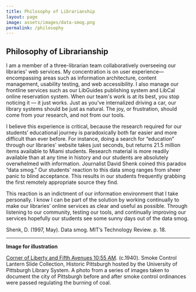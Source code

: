 ```yaml
---
title: Philosophy of Librarianship
layout: page
image: assets/images/data-smog.png
permalink: /philosophy
---
```


## Philosophy of Librarianship

I am a member of a three-librarian team collaboratively overseeing our libraries' web services. My concentration is on user experience— encompassing areas such as information architecture, content management, usability testing, and web accessibility. I also manage our frontline services such as our LibGuides publishing system and LibCal online reservation system. When our team's work is at its best, you stop noticing it — it just works. Just as you've internalized driving a car, our library systems should be just as natural. The joy, or frustration, should come from your research, and not from our tools.

I believe this experience is critical, because the research required for our students’ educational journey is paradoxically both far easier and more difficult than ever before. For instance, doing a search for “education” through our libraries' website takes just seconds, but returns 21.5 million items available to Miami students. Research material is more readily available than at any time in history and our students are absolutely overwhelmed with information. Journalist David Shenk coined this paradox “data smog.” Our students' reaction to this data smog ranges from sheer panic to blind acceptance. This results in our students frequently grabbing the first remotely appropriate source they find.

This reaction is an indictment of our information environment that I take personally. I know I can be part of the solution by working continually to make our libraries’ online services as clear and useful as possible. Through listening to our community, testing our tools, and continually improving our services hopefully our students see some sunny days out of the data smog.

Shenk, D. (1997, May). Data smog. MIT’s Technology Review. p. 18.

---

**Image for illustration**

<p><a href="https://historicpittsburgh.org/islandora/object/pitt%3ASCLS003">Corner of Liberty and Fifth Avenues 10:55 AM</a>. (c.1940). Smoke Control Lantern Slide Collection, Historic Pittsburgh hosted by the University of Pittsburgh Library System. A photo from a series of images taken to document the city of Pittsburgh before and after smoke control ordinances were passed regulating the burning of coal.</p>
